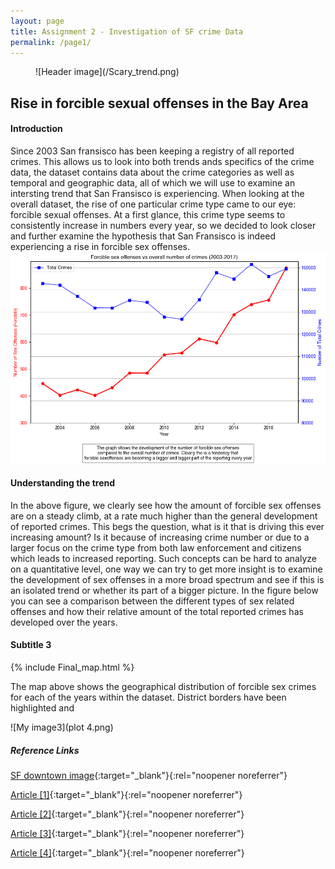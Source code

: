 ```yaml
---
layout: page
title: Assignment 2 - Investigation of SF crime Data
permalink: /page1/
---
```




<figure markdown="span">
    ![Header image](/Scary_trend.png)
</figure>

## Rise in forcible sexual offenses in the Bay Area

#### Introduction
Since 2003 San fransisco has been keeping a registry of all reported crimes. This allows us to look into both trends ands specifics of the crime data, the dataset contains data about the crime categories as well as temporal and geographic data, all of which we will use to examine an intersting trend that San Fransisco is experiencing. When looking at the overall dataset, the rise of one particular crime type came to our eye: forcible sexual offenses. At a first glance, this crime type seems to consistently increase in numbers every year, so we decided to look closer and further examine the hypothesis that San Fransisco is indeed experiencing a rise in forcible sex offenses.
![My image](/SC_trend.png)

#### Understanding the trend
In the above figure, we clearly see how the amount of forcible sex offenses are on a steady climb, at a rate much higher than the general development of reported crimes. This begs the question, what is it that is driving this ever increasing amount? Is it because of increasing crime number or due to a larger focus on the crime type from both law enforcement and citizens which leads to increased reporting. Such concepts can be hard to analyze on a quantitative level, one way we can try to get more insight is to examine the development of sex offenses in a more broad spectrum and see if this is an isolated trend or whether its part of a bigger picture. In the figure below you can see a comparison between the different types of sex related offenses and how their relative amount of the total reported crimes has developed over the years. 

#### Subtitle 3
{% include Final_map.html %}

The map above shows the geographical distribution of forcible sex crimes for each of the years within the dataset. District borders have been highlighted and 

![My image3](plot 4.png)



##### Reference Links

[SF downtown image](https://cdn.britannica.com/51/178051-050-3B786A55/San-Francisco.jpg){:target="_blank"}{:rel="noopener noreferrer"}

[Article [1]](https://hoodline.com/2024/03/san-francisco-man-convicted-for-sexual-assault-of-elderly-woman-faces-up-to-10-years/){:target="_blank"}{:rel="noopener noreferrer"}

[Article [2]](https://www.cbsnews.com/sanfrancisco/news/san-francisco-man-horrific-child-sexual-assault-facing-50-years-to-life/){:target="_blank"}{:rel="noopener noreferrer"}

[Article [3]](https://sfist.com/2015/11/24/sf_state_officials_refuse_to_commen/){:target="_blank"}{:rel="noopener noreferrer"}

[Article [4]](https://www.eastbaytimes.com/2016/10/23/bay-area-colleges-keep-most-sexual-assault-reports-quiet/){:target="_blank"}{:rel="noopener noreferrer"}